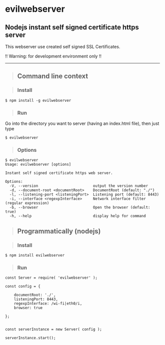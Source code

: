 # evilwebserver


## Nodejs instant self signed certificate https server

This webserver use created self signed SSL Certificates.

!! Warning: for development environment only !!

--------

>## Command line context

> ### Install
```
$ npm install -g evilwebserver
```

> ### Run
Go into the directory you want to server (having an index.html file), then just type
```
$ evilwebserver
```

> ### Options
```
$ evilwebserver
Usage: evilwebserver [options]

Instant self signed certificate https web server.

Options:
  -V, --version                         output the version number
  -d, --document-root <documentRoot>    DocumentRoot (default: "./")
  -l, --listening-port <listeningPort>  Listening port (default: 8443)
  -i, --interface <regexpInterface>     Network interface filter (regular expression)
  -b, --browser                         Open the browser (default: true)
  -h, --help                            display help for command

```

> ## Programmatically (nodejs)

> ### Install
```
$ npm install evilwebserver
```

> ### Run

```
const Server = require( 'evilwebserver' );

const config = {

    documentRoot: './',
    listeningPort: 8443,
    regexpInterface: /wi-fi|eth0/i,
    browser: true

};


const serverInstance = new Server( config );

serverInstance.start();
```
